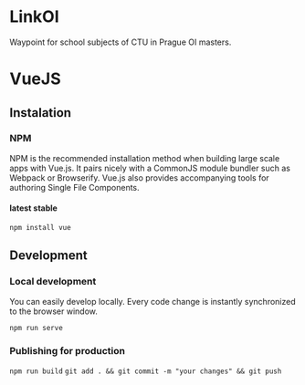 # LinkOI
Waypoint  for school subjects of CTU in Prague OI masters.

# VueJS
## Instalation
### NPM
NPM is the recommended installation method when building large scale apps with Vue.js. It pairs nicely with a CommonJS module bundler such as Webpack or Browserify. Vue.js also provides accompanying tools for authoring Single File Components.

#### latest stable
`npm install vue`

## Development
### Local development
You can easily develop locally. Every code change is instantly synchronized to the browser window.

`npm run serve`

### Publishing for production
`npm run build`
`git add . && git commit -m "your changes" && git push`
